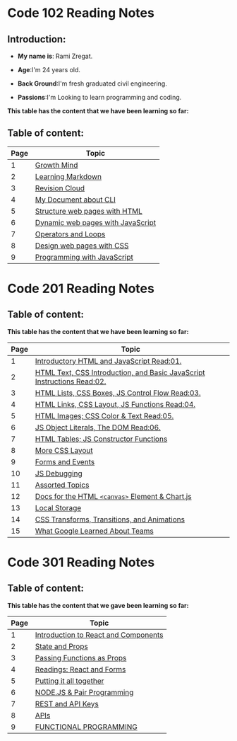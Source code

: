 # Code 102 Reading Notes
## Introduction:

- **My name is**: Rami Zregat.

- **Age**:I'm 24 years old.

- **Back Ground**:I'm fresh graduated civil engineering.

- **Passions**:I'm Looking to learn programming and coding.


 **This table has the content that we have been learning so far:**

## Table of content:

Page|Topic
----|-----
1|[Growth Mind](https://ramizregat.github.io/reading-notes/growthmind)
2|[Learning Markdown](https://ramizregat.github.io/reading-notes/Learning%20Markdown)
3|[Revision Cloud](https://ramizregat.github.io/reading-notes/Revision%20Cloud)
4|[My Document about CLI](https://ramizregat.github.io/reading-notes/DocumentYourReadings)
5|[Structure web pages with HTML](https://ramizregat.github.io/reading-notes/Structure-web-pages-with-HTML)
6|[Dynamic web pages with JavaScript](https://ramizregat.github.io/reading-notes/Dynamic%20web%20pages%20with%20JavaScript)
7|[Operators and Loops](https://ramizregat.github.io/reading-notes/Operators%20and%20Loops)
8|[Design web pages with CSS](https://ramizregat.github.io/reading-notes/Design%20web%20pages%20with%20CSS)
9| [Programming with JavaScript](https://ramizregat.github.io/reading-notes/Programming%20with%20JavaScript)


# Code 201 Reading Notes

## Table of content:

**This table has the content that we have been learning so far:**

Page|Topic
----|-----
1| [Introductory HTML and JavaScript Read:01.](https://ramizregat.github.io/reading-notes/class-01)
2|[HTML Text, CSS Introduction, and Basic JavaScript Instructions Read:02.](https://ramizregat.github.io/reading-notes/class-02)
3|[HTML Lists, CSS Boxes, JS Control Flow Read:03.](https://ramizregat.github.io/reading-notes/class-03)
4|[HTML Links, CSS Layout, JS Functions Read:04.](https://ramizregat.github.io/reading-notes/class-04)
5|[HTML Images; CSS Color & Text Read:05.](https://ramizregat.github.io/reading-notes/class-05)
6|[JS Object Literals, The DOM Read:06.](https://ramizregat.github.io/reading-notes/class-06)
7| [HTML Tables; JS Constructor Functions](https://ramizregat.github.io/reading-notes/class-07)
8|[More CSS Layout](https://ramizregat.github.io/reading-notes/class-08)
9|[Forms and Events](https://ramizregat.github.io/reading-notes/class-09)
10|[JS Debugging](https://ramizregat.github.io/reading-notes/class-10)
11|[Assorted Topics](https://ramizregat.github.io/reading-notes/class-11)
12|[Docs for the HTML `<canvas>` Element & Chart\.js](https://ramizregat.github.io/reading-notes/class-12)
13|[Local Storage](https://ramizregat.github.io/reading-notes/class-13)
14|[CSS Transforms, Transitions, and Animations](https://ramizregat.github.io/reading-notes/class-14a)
15|[What Google Learned About Teams](https://ramizregat.github.io/reading-notes/class-14b)


# Code 301 Reading Notes

## Table of content:

**This table has the content that we gave been learning so far:**

Page|Topic
----|----
1|[Introduction to React and Components](https://ramizregat.github.io/reading-notes/Reading-Class-01)
2|[State and Props](https://ramizregat.github.io/reading-notes/Reading-Class-02)
3|[Passing Functions as Props](https://ramizregat.github.io/reading-notes/Reading-Class-03)
4|[Readings: React and Forms](https://ramizregat.github.io/reading-notes/Reading-Class-04)
5|[Putting it all together](https://ramizregat.github.io/reading-notes/Reading-Class-05)
6|[NODE.JS & Pair Programming](https://ramizregat.github.io/reading-notes/Reading-Class-06)
7|[REST and API Keys](https://ramizregat.github.io/reading-notes/Reading-Class-07)
8|[APIs](https://ramizregat.github.io/reading-notes/Reading-Class-08)
9|[FUNCTIONAL PROGRAMMING](https://ramizregat.github.io/reading-notes/Reading-Class-09)